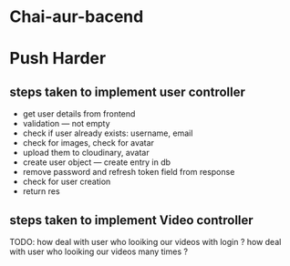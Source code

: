 # Chai-aur-bacend
# Push Harder

## steps taken to implement user controller 
  - get user details from frontend
  - validation — not empty
  - check if user already exists: username, email
  - check for images, check for avatar
  - upload them to cloudinary, avatar
  - create user object — create entry in db
  - remove password and refresh token field from response
  - check for user creation
  - return res

## steps taken to implement Video controller 

TODO: how deal with user who looiking our videos with login ?
      how deal with user who looiking our videos many times  ?